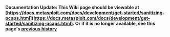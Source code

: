 <!-- Maintainers:  Please do not modify this file directly, create a pull request instead -->

**Documentation Update: This Wiki page should be viewable at [https://docs.metasploit.com/docs/development/get-started/sanitizing-pcaps.html](https://docs.metasploit.com/docs/development/get-started/sanitizing-pcaps.html). Or if it is no longer available, see this page's [previous history](./_history)**

